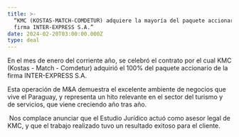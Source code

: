 ```yaml
---
title: >-
  “KMC (KOSTAS-MATCH-COMDETUR) adquiere la mayoría del paquete accionario de la
  firma INTER-EXPRESS S.A.”
date: 2024-02-20T03:00:00.000Z
type: deal
---
```


En el mes de enero del corriente año, se celebró el contrato por el cual KMC (Kostas - Match - Comdetur) adquirió el 100% del paquete accionario de la firma INTER-EXPRESS S.A. 

Esta operación de M\&A demuestra el excelente ambiente de negocios que vive el Paraguay, y representa un hito relevante en el sector del turismo y de servicios, que viene creciendo año tras año.

 Nos complace anunciar que el Estudio Jurídico actuó como asesor legal de KMC, y que el trabajo realizado tuvo un resultado exitoso para el cliente.
